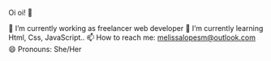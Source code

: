 Oi oi! 👋



🔭 I’m currently working as freelancer web developer
🌱 I’m currently learning Html, Css, JavaScript..
📫 How to reach me: melissalopesm@outlook.com
😄 Pronouns: She/Her

